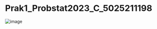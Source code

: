 # Prak1_Probstat2023_C_5025211198

![image](https://user-images.githubusercontent.com/91776952/236453921-cee40cfe-496b-4d27-9cba-9e757bc37198.png)
